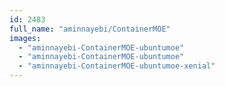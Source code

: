 ```yaml
---
id: 2483
full_name: "aminnayebi/ContainerMOE"
images: 
  - "aminnayebi-ContainerMOE-ubuntumoe"
  - "aminnayebi-ContainerMOE-ubuntumoe"
  - "aminnayebi-ContainerMOE-ubuntumoe-xenial"
---
```

